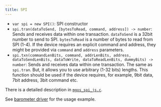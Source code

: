 ```yaml
---
title: SPI
---
```


- `var spi = new SPI()`: SPI constructor
- `spi.tran(dataToSend, [bytesToRead, command, address]) -> number`: Sends and
  receives data within one transaction. `dataToSend` is a 32bit number to send
  to SPI. `bytesToRead` is a number of bytes to read from SPI (1-4). If the device
  requires an explicit command and address, they might be provided via `command`
  and `address` parameters.
- `spi.txn(commandLenBits, command, addrLenBits, address, dataToSendLenBits,
  dataToWrite, dataToReadLenBits, dummyBits) -> number`: Sends and receives data
  within one transaction. The same as `spi.tran`. But, it allows you to use arbitrary
  (1-32 bits) lengths. This function should be used if the device requires, for
  example, 9bit data, 7bit address, 3bit command etc.

There is a detailed description in
[`mgos_spi_js.c`](https://github.com/cesanta/mongoose-os/blob/master/fw/src/mgos_spi_js.c).

See [barometer
driver](https://github.com/cesanta/mongoose-os/blob/master/fw/platforms/esp8266/fs/MPL115A1.js)
for the usage example.

